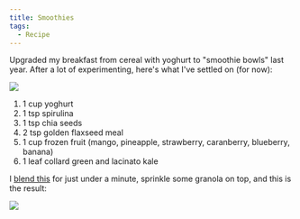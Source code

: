 ```yaml
---
title: Smoothies
tags:
  - Recipe
---
```


Upgraded my breakfast from cereal with yoghurt to "smoothie bowls" last year. After a lot of experimenting, here's what I've settled on (for now):

![](ingredients.jpg)

1. 1 cup yoghurt
2. 1 tsp spirulina
3. 1 tsp chia seeds
4. 2 tsp golden flaxseed meal
5. 1 cup frozen fruit (mango, pineapple, strawberry, caranberry, blueberry, banana)
6. 1 leaf collard green and lacinato kale

I [blend this](https://www.nutribulletpro.com/) for just under a minute, sprinkle some granola on top, and this is the result:

![](bowl.jpg)
